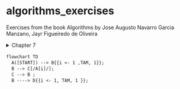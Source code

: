 # algorithms_exercises
Exercises from the book Algorithms by Jose Augusto Navarro Garcia Manzano, Jayr Figueiredo de Oliveira

<details>
<summary>Chapter 7</summary>

### [EX.A Sorting a vector](/chapter_7/quest0.c)
![ex.achapter7](/chapter_7/quest0_c7.png)

### [Ex.B Binary Searching](/chapter_7/quest1.c)
![ex.bchapter7 ](/chapter_7/quest1_c7.png)

### [Ex.C Elements' Factorial](/chapter_7/quest2.c)
![ex.cchapter7](/chapter_7/quest2_c7.png)

### [Ex.D Vectors' sum](/chapter_7/quest3.c)
![ex.dchapter7](/chapter_7/quest3_c7.png)

### [Ex.E Holding elements of two vectors](/chapter_7/quest4.c)
![ex.echapter7](/chapter_7/quest4_c7.png)

### [Ex.F Sequence Searching](/chapter_7/quest5.c)



</details>

``` mermaid
flowchart TD
  A([START]) --> B{{i <- 1 ,TAM, 1}};
  B --> C[/A[i]/];
  C --> B ;
  B ----> D{{i <- 1, TAM, 1 }};

```